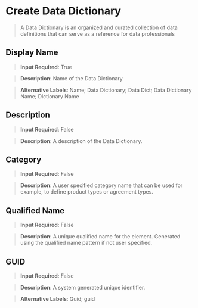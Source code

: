 # Create Data Dictionary
>	A Data Dictionary is an organized and curated collection of data definitions that can serve as a reference for data professionals

## Display Name
>	**Input Required**: True

>	**Description**: Name of the Data Dictionary

>	**Alternative Labels**: Name; Data Dictionary; Data Dict; Data Dictionary Name; Dictionary Name


## Description
>	**Input Required**: False

>	**Description**: A description of the Data Dictionary.


## Category
>	**Input Required**: False

>	**Description**: A user specified category name that can be used for example, to define product types or agreement types.


## Qualified Name
>	**Input Required**: False

>	**Description**: A unique qualified name for the element. Generated using the qualified name pattern  if not user specified.


## GUID
>	**Input Required**: False

>	**Description**: A system generated unique identifier.

>	**Alternative Labels**: Guid; guid


